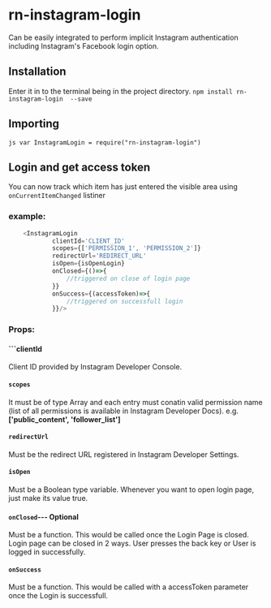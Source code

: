 # rn-instagram-login
Can be easily integrated to perform implicit Instagram authentication including Instagram's Facebook 
login option.
## Installation
Enter it in to the terminal being in the project directory. ```npm install rn-instagram-login 
--save```
## Importing
```js var InstagramLogin = require("rn-instagram-login") ```
## Login and get access token
You can now track which item has just entered the visible area using ``` onCurrentItemChanged``` 
listiner
### example:
```js
	<InstagramLogin
            clientId='CLIENT_ID'
            scopes={['PERMISSION_1', 'PERMISSION_2']}
            redirectUrl='REDIRECT_URL'
            isOpen={isOpenLogin}
            onClosed={()=>{
            	//triggered on close of login page
            }}
            onSuccess={(accessToken)=>{
            	//triggered on successfull login
            }}/>
```
### Props:
#### ```clientId
Client ID provided by Instagram Developer Console.
#### ```scopes```
It must be of type Array and each entry must conatin valid permission name (list of all permissions 
is available in Instagram Developer Docs). e.g. **['public_content', 'follower_list']**
#### ```redirectUrl```
Must be the redirect URL registered in Instagram Developer Settings.
#### ```isOpen```
Must be a Boolean type variable. Whenever you want to open login page, just make its value true.
#### ```onClosed```--- Optional
Must be a function. This would be called once the Login Page is closed. Login page can be closed in 2 
ways. User presses the back key or User is logged in successfully.
#### ```onSuccess```
Must be a function. This would be called with a accessToken parameter once the Login is successfull.
